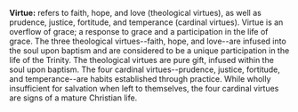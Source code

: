 **Virtue:** refers to faith, hope, and love (theological virtues),
as well as prudence, justice, fortitude, and temperance (cardinal
virtues). Virtue is an overflow of grace; a response to grace and a
participation in the life of grace. The three theological
virtues--faith, hope, and love--are infused into the soul upon
baptism and are considered to be a unique participation in the life
of the Trinity. The theological virtues are pure gift, infused
within the soul upon baptism. The four cardinal virtues--prudence,
justice, fortitude, and temperance--are habits established through
practice. While wholly insufficient for salvation when left to
themselves, the four cardinal virtues are signs of a mature
Christian life.



